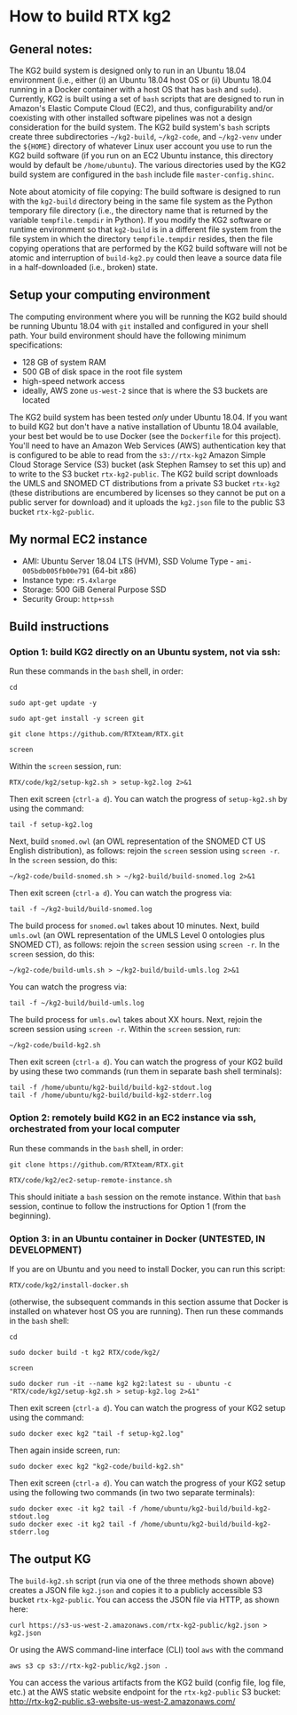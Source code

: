 
# How to build RTX kg2

## General notes:

The KG2 build system is designed only to run in an Ubuntu 18.04 environment
(i.e., either (i) an Ubuntu 18.04 host OS or (ii) Ubuntu 18.04 running in a
Docker container with a host OS that has `bash` and `sudo`). Currently, KG2 is
built using a set of `bash` scripts that are designed to run in Amazon's Elastic
Compute Cloud (EC2), and thus, configurability and/or coexisting with other
installed software pipelines was not a design consideration for the build
system. The KG2 build system's `bash` scripts create three subdirectories
`~/kg2-build`, `~/kg2-code`, and `~/kg2-venv` under the `${HOME}` directory of
whatever Linux user account you use to run the KG2 build software (if you run on
an EC2 Ubuntu instance, this directory would by default be `/home/ubuntu`). The
various directories used by the KG2 build system are configured in the `bash`
include file `master-config.shinc`.

Note about atomicity of file copying: The build software is designed to run with
the `kg2-build` directory being in the same file system as the Python temporary
file directory (i.e., the directory name that is returned by the variable
`tempfile.tempdir` in Python). If you modify the KG2 software or runtime
environment so that `kg2-build` is in a different file system from the file
system in which the directory `tempfile.tempdir` resides, then the file copying
operations that are performed by the KG2 build software will not be atomic and
interruption of `build-kg2.py` could then leave a source data file in a
half-downloaded (i.e., broken) state.

## Setup your computing environment

The computing environment where you will be running the KG2 build should be
running Ubuntu 18.04 with `git` installed and configured in your shell path.
Your build environment should have the following minimum specifications:

- 128 GB of system RAM
- 500 GB of disk space in the root file system 
- high-speed network access
- ideally, AWS zone `us-west-2` since that is where the S3 buckets are located

The KG2 build system has been tested *only* under Ubuntu 18.04. If you want to
build KG2 but don't have a native installation of Ubuntu 18.04 available, your
best bet would be to use Docker (see the `Dockerfile` for this project). You'll
need to have an Amazon Web Services (AWS) authentication key that is configured
to be able to read from the `s3://rtx-kg2` Amazon Simple Cloud Storage Service
(S3) bucket (ask Stephen Ramsey to set this up) and to write to the S3 bucket
`rtx-kg2-public`. The KG2 build script downloads the UMLS and SNOMED CT
distributions from a private S3 bucket `rtx-kg2` (these distributions are
encumbered by licenses so they cannot be put on a public server for download) and
it uploads the `kg2.json` file to the public S3 bucket `rtx-kg2-public`.

## My normal EC2 instance

- AMI: Ubuntu Server 18.04 LTS (HVM), SSD Volume Type - `ami-005bdb005fb00e791` (64-bit x86)
- Instance type: `r5.4xlarge` 
- Storage: 500 GiB General Purpose SSD
- Security Group: `http+ssh`

## Build instructions

### Option 1: build KG2 directly on an Ubuntu system, not via ssh:

Run these commands in the `bash` shell, in order:

    cd
    
    sudo apt-get update -y
    
    sudo apt-get install -y screen git
    
    git clone https://github.com/RTXteam/RTX.git
    
    screen

Within the `screen` session, run:

    RTX/code/kg2/setup-kg2.sh > setup-kg2.log 2>&1
    
Then exit screen (`ctrl-a d`). You can watch the progress of `setup-kg2.sh` by
using the command:

    tail -f setup-kg2.log

Next, build `snomed.owl` (an OWL representation of the SNOMED CT US English
distribution), as follows: rejoin the `screen` session using `screen -r`.
In the `screen` session, do this:

    ~/kg2-code/build-snomed.sh > ~/kg2-build/build-snomed.log 2>&1
    
Then exit screen (`ctrl-a d`). You can watch the progress via:

    tail -f ~/kg2-build/build-snomed.log

The build process for `snomed.owl` takes about 10 minutes.  Next, build
`umls.owl` (an OWL representation of the UMLS Level 0 ontologies plus SNOMED
CT), as follows: rejoin the `screen` session using `screen -r`.  In the `screen`
session, do this:

    ~/kg2-code/build-umls.sh > ~/kg2-build/build-umls.log 2>&1
    
You can watch the progress via:

    tail -f ~/kg2-build/build-umls.log

The build process for `umls.owl` takes about XX hours. Next, rejoin the screen
session using `screen -r`.  Within the `screen` session, run:

    ~/kg2-code/build-kg2.sh

Then exit screen (`ctrl-a d`). You can watch the progress of your KG2 build by using these
two commands (run them in separate bash shell terminals):

    tail -f /home/ubuntu/kg2-build/build-kg2-stdout.log
    tail -f /home/ubuntu/kg2-build/build-kg2-stderr.log
    
### Option 2: remotely build KG2 in an EC2 instance via ssh, orchestrated from your local computer

Run these commands in the `bash` shell, in order:

    git clone https://github.com/RTXteam/RTX.git
    
    RTX/code/kg2/ec2-setup-remote-instance.sh

This should initiate a `bash` session on the remote instance. Within that `bash`
session, continue to follow the instructions for Option 1 (from the beginning).

### Option 3: in an Ubuntu container in Docker (UNTESTED, IN DEVELOPMENT)

If you are on Ubuntu and you need to install Docker, you can run this script:
   
    RTX/code/kg2/install-docker.sh
    
(otherwise, the subsequent commands in this section assume that Docker is installed
on whatever host OS you are running). Then run these commands in the `bash` shell:

    cd
    
    sudo docker build -t kg2 RTX/code/kg2/

    screen
    
    sudo docker run -it --name kg2 kg2:latest su - ubuntu -c "RTX/code/kg2/setup-kg2.sh > setup-kg2.log 2>&1"
    
Then exit screen (`ctrl-a d`). You can watch the progress of your KG2 setup using the command:

    sudo docker exec kg2 "tail -f setup-kg2.log"

Then again inside screen, run:

    sudo docker exec kg2 "kg2-code/build-kg2.sh"

Then exit screen (`ctrl-a d`). You can watch the progress of your KG2 setup using the
following two commands (in two two separate terminals):

    sudo docker exec -it kg2 tail -f /home/ubuntu/kg2-build/build-kg2-stdout.log
    sudo docker exec -it kg2 tail -f /home/ubuntu/kg2-build/build-kg2-stderr.log

## The output KG

The `build-kg2.sh` script (run via one of the three methods shown above) creates
a JSON file `kg2.json` and copies it to a publicly accessible S3 bucket
`rtx-kg2-public`. You can access the JSON file via HTTP, as shown here:

    curl https://s3-us-west-2.amazonaws.com/rtx-kg2-public/kg2.json > kg2.json

Or using the AWS command-line interface (CLI) tool `aws` with the command

    aws s3 cp s3://rtx-kg2-public/kg2.json .

You can access the various artifacts from the KG2 build (config file, log file,
etc.) at the AWS static website endpoint for the 
`rtx-kg2-public` S3 bucket: <http://rtx-kg2-public.s3-website-us-west-2.amazonaws.com/>
